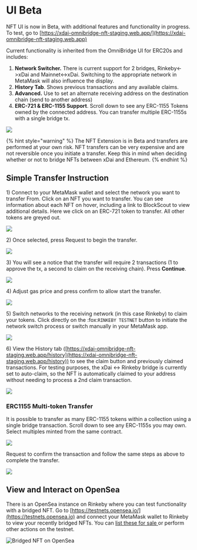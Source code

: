 # UI Beta

NFT UI is now in Beta, with additional features and functionality in progress. To test, go to [https://xdai-omnibridge-nft-staging.web.app/](https://xdai-omnibridge-nft-staging.web.app)

Current functionality is inherited from the OmniBridge UI for ERC20s and includes:

1. **Network Switcher.** There is current support for 2 bridges, Rinkeby<->xDai and Mainnet<->xDai. Switching to the appropriate network in MetaMask will also influence the display.
2. **History Tab**. Shows previous transactions and any available claims.
3. **Advanced.** Use to set an alternate receiving address on the destination chain (send to another address)
4. **ERC-721 & ERC-1155 Support**. Scroll down to see any ERC-1155 Tokens owned by the connected address. You can transfer multiple ERC-1155s with a single bridge tx.

![](/img/specs/bridges/nft-bridge-1.png)

{% hint style="warning" %}
The NFT Extension is in Beta and transfers are performed at your own risk. NFT transfers can be very expensive and are not reversible once you initiate a transfer. Keep this in mind when deciding whether or not to bridge NFTs between xDai and Ethereum.
{% endhint %}

## Simple Transfer Instruction

1\) Connect to your MetaMask wallet and select the network you want to transfer From. Click on an NFT you want to transfer. You can see information about each NFT on hover, including a link to BlockScout to view additional details. Here we click on an ERC-721 token to transfer. All other tokens are greyed out.

![](/img/specs/bridges/img-1.png)

2\) Once selected, press Request to begin the transfer.

![](/img/specs/bridges/img-2.png)

3\) You will see a notice that the transfer will require 2 transactions (1 to approve the tx, a second to claim on the receiving chain). Press **Continue**.

![](/img/specs/bridges/image-3.png)

4\) Adjust gas price and press confirm to allow start the transfer.

![](/img/specs/bridges/img4.png)

5\) Switch networks to the receiving network (in this case Rinkeby) to claim your tokens. Click directly on the :fox:`RINKEBY TESTNET` button to initiate the network switch process or switch manually in your MetaMask app.

![](/img/specs/bridges/claim1-2.png)

6\) View the History tab ([https://xdai-omnibridge-nft-staging.web.app/history](https://xdai-omnibridge-nft-staging.web.app/history)) to see the claim button and previously claimed transactions. For testing purposes, the xDai <-> Rinkeby bridge is currently set to auto-claim, so the NFT is automatically claimed to your address without needing to process a 2nd claim transaction.

![](/img/specs/bridges/img6.png)

### ERC1155 Multi-token Transfer

It is possible to transfer as many ERC-1155 tokens within a collection using a single bridge transaction. Scroll down to see any ERC-1155s you may own. Select multiples minted from the same contract.

![](/img/specs/bridges/1155-1.png)

Request to confirm the transaction and follow the same steps as above to complete the transfer.

![](/img/specs/bridges/1155-2.png)

## View and Interact on OpenSea

There is an OpenSea instance on Rinkeby where you can test functionality with a bridged NFT. Go to [https://testnets.opensea.io/](https://testnets.opensea.io) and connect your MetaMask wallet to Rinkeby to view your recently bridged NFTs. You can [list these for sale ](https://support.opensea.io/hc/en-us/articles/360063498333-How-do-I-list-an-NFT-to-sell-)or perform other actions on the testnet.

![Bridged NFT on OpenSea](/img/specs/bridges/opensea.png)

